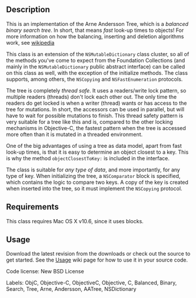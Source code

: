 ## Description

This is an implementation of the Arne Andersson Tree, which is a *balanced binary search tree*. In short, that means *fast* look-up times to objects! For more information on how the balancing, inserting and deletion algorithms work, see [wikipedia](http://en.wikipedia.org/wiki/Andersson_tree.) 

This class is an extension of the `NSMutableDictionary` class cluster, so all of the methods you've come to expect from the Foundation Collections (and mainly in the `NSMutableDictionary` public abstract interface) can be called on this class as well, with the exception of the initialize methods. The class supports, among others, the `NSCopying` and `NSFastEnumeration` protocols. 

The tree is completely *thread safe*. It uses a readers/write lock pattern, so multiple readers (threads) don't lock each other out. The only time the readers do get locked is when a writer (thread) wants or has access to the tree for mutations. In short, the accessors can be used in parallel, but will have to wait for possible mutations to finish. This thread safety pattern is very suitable for a tree like this and is, compared to the other locking mechanisms in Objective-C, the fastest pattern when the tree is accessed more often than it is mutated in a threaded environment. 

One of the big advantages of using a tree as data model, apart from fast look-up times, is that it is easy to determine an object closest to a key. This is why the method `objectClosestToKey:` is included in the interface. 

The class is suitable for *any type of data*, and more importantly, for any type of key. When initializing the tree, a `NSComparator` block is specified, which contains the logic to compare two keys. A copy of the key is created when inserted into the tree, so it must implement the `NSCopying` protocol. 

## Requirements

This class requires Mac OS X v10.6, since it uses blocks. 

## Usage 

Download the latest revision from the downloads or check out the source to get started. See the [Usage](https://github.com/aroemers/objc-aatree/wiki/Usage) wiki page for how to use it in your source code. 


Code license: New BSD License 

Labels: ObjC, Objective-C, ObjectiveC, Objective, C, Balanced, Binary, Search, Tree, Arne, Andersson, AATree, NSDictionary
